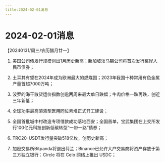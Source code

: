 ```yaml
---
title:2024-02-01消息
---
```

# 2024-02-01消息
【20240131/周三/农历腊月廿一】

1. 美国公司债发行规模创出1月历史新高；新加坡淡马锡公司将首次发行离岸人民币债券；

2. 土耳其有望在2024年成为欧洲最大的燃煤国；2023年我国十种常用有色金属产量首超7000万吨；

3. 波罗的海干散货运价指数创逾两周来最大单日跌幅；牛肉价格一跌再跌，创近三年新低；

4. 全球功率最高溶液型医用同位素堆正式开工建设；

5. 全国首批城中村改造专项借款成功落地西安；全国首单，宝武集团在上交所发行100亿元科技创新低碳转型“一带一路”债券；

6. TRC20-USDT发行量突破518亿枚，创历史新高；

7. 加密交易所Bitpanda将退出荷兰；Binance已允许大户交易商将资产存放于第三方独立银行；Circle 将在 Celo 网络上推出 USDC；